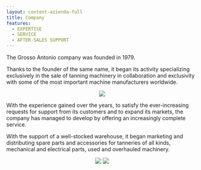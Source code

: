 ```yaml
---
layout: content-azienda-full
title: Company
features:
  - EXPERTISE
  - SERVICE
  - AFTER-SALES SUPPORT
---
```


The Grosso Antonio company was founded in 1979.

Thanks to the founder of the same name, it began its activity specializing exclusively in the sale of tanning machinery in collaboration and exclusivity with some of the most important machine manufacturers worldwide.

<div style="text-align: center;" class="mb-3"><img class="xs-full-img" src="{{ site.url }}/assets/img/photo/azienda-3.jpg"></div>

With the experience gained over the years, to satisfy the ever-increasing requests for support from its customers and to expand its markets, the company has managed to develop by offering an increasingly complete service.

With the support of a well-stocked warehouse, it began marketing and distributing spare parts and accessories for tanneries of all kinds, mechanical and electrical parts, used and overhauled machinery.

<div style="text-align: center;" class="mb-3">
  <img class="xs-full-img" src="{{ site.url }}/assets/img/photo/azienda-2.jpg">
  <img class="xs-full-img" src="{{ site.url }}/assets/img/photo/photo-2.jpg">
</div>
